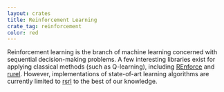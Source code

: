 ```yaml
---
layout: crates
title: Reinforcement Learning
crate_tag: reinforcement
color: red
---
```


Reinforcement learning is the branch of machine learning concerned with sequential decision-making problems. A few interesting libraries exist for applying classical methods (such as Q-learning), including [REnforce](https://github.com/NivenT/REnforce) and [rurel](https://crates.io/crates/rurel). However, implementations of state-of-art learning algorithms are currently limited to [rsrl](https://crates.io/crates/rsrl) to the best of our knowledge.
